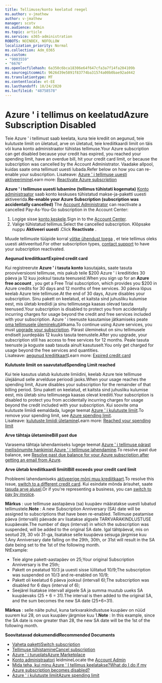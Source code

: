 ```yaml
---
title: Tellimuse/konto keelatud reegel
ms.author: v-jmathew
author: v-jmathew
manager: scotv
ms.audience: Admin
ms.topic: article
ms.service: o365-administration
ROBOTS: NOINDEX, NOFOLLOW
localization_priority: Normal
ms.collection: Adm_O365
ms.custom:
- "9003559"
- "6676"
ms.openlocfilehash: 6a350c6bca18306e64f647cfa3a7f14fa204109b
ms.sourcegitcommit: 9626d39e5891f83774ba31574a00b0bae92ad442
ms.translationtype: MT
ms.contentlocale: et-EE
ms.lasthandoff: 10/24/2020
ms.locfileid: "48758578"
---
```

# <a name="azure-subscription-disabled"></a><span data-ttu-id="a53ac-102">Azure ' i tellimus on keelatud</span><span class="sxs-lookup"><span data-stu-id="a53ac-102">Azure Subscription Disabled</span></span>

<span data-ttu-id="a53ac-103">Teie Azure ' i tellimust saab keelata, kuna teie krediit on aegunud, teie kulutuste limiit on ületatud, arve on ületatud, teie krediitkaardi limiit on täis või kuna konto administraator tühistas tellimuse.</span><span class="sxs-lookup"><span data-stu-id="a53ac-103">Your Azure subscription can get disabled because your credit has expired, you reached your spending limit, have an overdue bill, hit your credit card limit, or because the subscription was cancelled by the Account Administrator.</span></span> <span data-ttu-id="a53ac-104">Vaadake allpool, kuidas saate oma tellimust uuesti lubada.</span><span class="sxs-lookup"><span data-stu-id="a53ac-104">Refer below on how you can re-enable your subscription.</span></span> <span data-ttu-id="a53ac-105">Lisateave: [Azure ' i tellimuse uuesti aktiveerimine](https://docs.microsoft.com/azure/billing/billing-subscription-become-disable?WT.mc_id=Portal-Microsoft_Azure_Support)</span><span class="sxs-lookup"><span data-stu-id="a53ac-105">Learn more: [Reactivate Azure subscription](https://docs.microsoft.com/azure/billing/billing-subscription-become-disable?WT.mc_id=Portal-Microsoft_Azure_Support)</span></span>

<span data-ttu-id="a53ac-106">**Azure ' i tellimuse uuesti lubamine (tellimus tühistati kogemata)** [Konto administraator](https://docs.microsoft.com/azure/billing/billing-subscription-transfer?WT.mc_id=Portal-Microsoft_Azure_Support#whoisaa) saab konto keskuses tühistatud makse-ja-paketti uuesti aktiveerida.</span><span class="sxs-lookup"><span data-stu-id="a53ac-106">**Re-enable your Azure Subscription (subscription was accidentally cancelled)** The [Account Administrator](https://docs.microsoft.com/azure/billing/billing-subscription-transfer?WT.mc_id=Portal-Microsoft_Azure_Support#whoisaa) can reactivate a cancelled Pay-As-You-Go subscription in the Account Center:</span></span>

1. <span data-ttu-id="a53ac-107">Logige sisse [konto keskele](https://account.windowsazure.com/Subscriptions).</span><span class="sxs-lookup"><span data-stu-id="a53ac-107">Sign in to the [Account Center](https://account.windowsazure.com/Subscriptions).</span></span>
2. <span data-ttu-id="a53ac-108">Valige tühistatud tellimus.</span><span class="sxs-lookup"><span data-stu-id="a53ac-108">Select the cancelled subscription.</span></span> <span data-ttu-id="a53ac-109">Klõpsake nuppu **Aktiveeri uuesti** .</span><span class="sxs-lookup"><span data-stu-id="a53ac-109">Click **Reactivate** .</span></span>

<span data-ttu-id="a53ac-110">Muude tellimuste tüüpide korral [võtke ühendust toega](https://portal.azure.com/?#blade/Microsoft_Azure_Support/HelpAndSupportBlade) , et teie tellimus oleks uuesti aktiveeritud.</span><span class="sxs-lookup"><span data-stu-id="a53ac-110">For other subscription types, [contact support](https://portal.azure.com/?#blade/Microsoft_Azure_Support/HelpAndSupportBlade) to have your subscription reactivated.</span></span>

<span data-ttu-id="a53ac-111">**Aegunud krediitkaart**</span><span class="sxs-lookup"><span data-stu-id="a53ac-111">**Expired credit card**</span></span>

<span data-ttu-id="a53ac-112">Kui registreerute **Azure ' i tasuta konto** kasutajaks, saate tasuta prooviversiooni tellimuse, mis pakub teile $200 Azure ' i krediitides 30 päeva ja 12 kuu jooksul tasuta teenuseid.</span><span class="sxs-lookup"><span data-stu-id="a53ac-112">When you sign up for an **Azure free account** , you get a Free Trial subscription, which provides you $200 in Azure credits for 30 days and 12 months of free services.</span></span> <span data-ttu-id="a53ac-113">30 päeva lõpus keelab Azure teie tellimuse.</span><span class="sxs-lookup"><span data-stu-id="a53ac-113">At the end of 30 days, Azure disables your subscription.</span></span> <span data-ttu-id="a53ac-114">Sinu pakett on keelatud, et kaitsta sind juhusliku kulumise eest, mis ületab krediidi ja sinu tellimusega kaasas olevad tasuta teenused.</span><span class="sxs-lookup"><span data-stu-id="a53ac-114">Your subscription is disabled to protect you from accidentally incurring charges for usage beyond the credit and free services included with your subscription.</span></span> <span data-ttu-id="a53ac-115">Azure ' i teenuste kasutamise jätkamiseks peate [oma tellimusele üleminekut](https://docs.microsoft.com/azure/billing/billing-upgrade-azure-subscription?WT.mc_id=Portal-Microsoft_Azure_Support)jätkama.</span><span class="sxs-lookup"><span data-stu-id="a53ac-115">To continue using Azure services, you must [upgrade your subscription](https://docs.microsoft.com/azure/billing/billing-upgrade-azure-subscription?WT.mc_id=Portal-Microsoft_Azure_Support).</span></span> <span data-ttu-id="a53ac-116">Pärast üleminekut on sinu tellimusele endiselt juurdepääs 12 kuuks tasuta teenustele.</span><span class="sxs-lookup"><span data-stu-id="a53ac-116">After you upgrade, your subscription still has access to free services for 12 months.</span></span> <span data-ttu-id="a53ac-117">Peale tasuta teenuste ja koguste saab tasuda ainult kasutuselt.</span><span class="sxs-lookup"><span data-stu-id="a53ac-117">You only get charged for usage beyond the free services and quantities.</span></span>  
<span data-ttu-id="a53ac-118">Lisateave: [aegunud krediitkaart](https://docs.microsoft.com/azure/billing/billing-subscription-become-disable?WT.mc_id=Portal-Microsoft_Azure_Support#your-credit-is-expired)</span><span class="sxs-lookup"><span data-stu-id="a53ac-118">Learn more: [Expired credit card](https://docs.microsoft.com/azure/billing/billing-subscription-become-disable?WT.mc_id=Portal-Microsoft_Azure_Support#your-credit-is-expired)</span></span>

<span data-ttu-id="a53ac-119">**Kulutuste limiit on saavutatud**</span><span class="sxs-lookup"><span data-stu-id="a53ac-119">**Spending Limit reached**</span></span>

<span data-ttu-id="a53ac-120">Kui teie kasutus ulatub kulutuste limiidini, keelab Azure teie tellimuse ülejäänud selle arvelduse perioodi jaoks.</span><span class="sxs-lookup"><span data-stu-id="a53ac-120">When your usage reaches the spending limit, Azure disables your subscription for the remainder of that billing period.</span></span> <span data-ttu-id="a53ac-121">Sinu pakett on keelatud, et kaitsta sind juhusliku kulumise eest, mis ületab sinu tellimusega kaasas olevat krediiti.</span><span class="sxs-lookup"><span data-stu-id="a53ac-121">Your subscription is disabled to protect you from accidentally incurring charges for usage beyond the credit included with your subscription.</span></span> <span data-ttu-id="a53ac-122">Kui soovite oma kulutuste limiidi eemaldada, lugege teemat [Azure ' i kulutuste limiit](https://docs.microsoft.com/azure/cost-management-billing/manage/spending-limit?WT.mc_id=Portal-Microsoft_Azure_Support).</span><span class="sxs-lookup"><span data-stu-id="a53ac-122">To remove your spending limit, see [Azure spending limit](https://docs.microsoft.com/azure/cost-management-billing/manage/spending-limit?WT.mc_id=Portal-Microsoft_Azure_Support).</span></span>  
<span data-ttu-id="a53ac-123">Lisateave: [kulutuste limiidi ületamine](https://docs.microsoft.com/azure/cost-management-billing/manage/subscription-disabled?WT.mc_id=Portal-Microsoft_Azure_Support#you-reached-your-spending-limit)</span><span class="sxs-lookup"><span data-stu-id="a53ac-123">Learn more: [Reached your spending limit](https://docs.microsoft.com/azure/cost-management-billing/manage/subscription-disabled?WT.mc_id=Portal-Microsoft_Azure_Support#you-reached-your-spending-limit)</span></span>

<span data-ttu-id="a53ac-124">**Arve tähtaja ületamine**</span><span class="sxs-lookup"><span data-stu-id="a53ac-124">**Bill past due**</span></span>

<span data-ttu-id="a53ac-125">Varasema tähtaja lahendamiseks lugege teemat [Azure ' i tellimuse pärast meilisõnumite hankimist Azure ' i tellimuse lahendamine](https://docs.microsoft.com/azure/billing/billing-azure-subscription-past-due-balance?WT.mc_id=Portal-Microsoft_Azure_Support).</span><span class="sxs-lookup"><span data-stu-id="a53ac-125">To resolve past due balance, see [Resolve past due balance for your Azure subscription after getting an email from Azure](https://docs.microsoft.com/azure/billing/billing-azure-subscription-past-due-balance?WT.mc_id=Portal-Microsoft_Azure_Support).</span></span>

<span data-ttu-id="a53ac-126">**Arve ületab krediitkaardi limiiti**</span><span class="sxs-lookup"><span data-stu-id="a53ac-126">**Bill exceeds your credit card limit**</span></span>

<span data-ttu-id="a53ac-127">Probleemi lahendamiseks [aktiveerige mõni muu krediitkaart](https://docs.microsoft.com/azure/billing/billing-how-to-change-credit-card?WT.mc_id=Portal-Microsoft_Azure_Support).</span><span class="sxs-lookup"><span data-stu-id="a53ac-127">To resolve this issue, [switch to a different credit card](https://docs.microsoft.com/azure/billing/billing-how-to-change-credit-card?WT.mc_id=Portal-Microsoft_Azure_Support).</span></span> <span data-ttu-id="a53ac-128">Kui esindate mõnda ärisuhet, saate [tasuda arve alusel](https://docs.microsoft.com/azure/billing/billing-how-to-pay-by-invoice?WT.mc_id=Portal-Microsoft_Azure_Support).</span><span class="sxs-lookup"><span data-stu-id="a53ac-128">Or if you're representing a business, you can [switch to pay by invoice](https://docs.microsoft.com/azure/billing/billing-how-to-pay-by-invoice?WT.mc_id=Portal-Microsoft_Azure_Support).</span></span>

<span data-ttu-id="a53ac-129">**Märkus** : uue tellimuse aastapäeva (sa) kuupäev määratakse uuesti lubatud tellimustele.</span><span class="sxs-lookup"><span data-stu-id="a53ac-129">**Note** : A new Subscription Anniversary (SA) date will be assigned to subscriptions that have been re-enabled.</span></span> <span data-ttu-id="a53ac-130">Tellimuse peatamise päeva (intervalli) päevade arv lisatakse algsele TARKVARAKINDLUSTUSE kuupäevale.</span><span class="sxs-lookup"><span data-stu-id="a53ac-130">The number of days (interval) in which the subscription was suspended, will be added to the original SA date.</span></span> <span data-ttu-id="a53ac-131">Igal tähtpäeval, mis on seotud 29, 30 või 31-ga, lisatakse selle kuupäeva seisuga järgmise kuu 1.</span><span class="sxs-lookup"><span data-stu-id="a53ac-131">Any Anniversary date falling on the 29th, 30th, or 31st will result in the SA date being set to the 1st of the following month.</span></span>  
<span data-ttu-id="a53ac-132">Nt</span><span class="sxs-lookup"><span data-stu-id="a53ac-132">Example:</span></span>

- <span data-ttu-id="a53ac-133">Teie algne pakett-aastapäev on 25;</span><span class="sxs-lookup"><span data-stu-id="a53ac-133">Your original Subscription Anniversary is the 25th;</span></span>
- <span data-ttu-id="a53ac-134">Pakett on peatatud 10/3 ja uuesti sisse lülitatud 10/9;</span><span class="sxs-lookup"><span data-stu-id="a53ac-134">The subscription was suspended on 10/3 and re-enabled on 10/9;</span></span>
- <span data-ttu-id="a53ac-135">Pakett oli keelatud 6 päeva jooksul (intervall 6);</span><span class="sxs-lookup"><span data-stu-id="a53ac-135">The subscription was disabled for 6 days (interval of 6);</span></span>
- <span data-ttu-id="a53ac-136">Seejärel lisatakse intervall algsele SA ja summa muutub uueks SA kuupäevaks (25 + 6 = 31).</span><span class="sxs-lookup"><span data-stu-id="a53ac-136">The interval is then added to the original SA, and the sum becomes the new SA date (25+6=31).</span></span> 

<span data-ttu-id="a53ac-137">**Märkus** : selle näite puhul, kuna tarkvarakindlustuse kuupäev on nüüd suurem kui 28, on uus kuupäev järgmise kuu 1.</span><span class="sxs-lookup"><span data-stu-id="a53ac-137">**Note** : In this example, since the SA date is now greater than 28, the new SA date will be the 1st of the following month.</span></span>

<span data-ttu-id="a53ac-138">**Soovitatavad dokumendid**</span><span class="sxs-lookup"><span data-stu-id="a53ac-138">**Recommended Documents**</span></span>

- [<span data-ttu-id="a53ac-139">Vaheta paketti</span><span class="sxs-lookup"><span data-stu-id="a53ac-139">Switch subscription</span></span>](https://docs.microsoft.com/azure/billing/billing-how-to-switch-azure-offer?WT.mc_id=Portal-Microsoft_Azure_Support)  
- [<span data-ttu-id="a53ac-140">Tellimuse tühistamine</span><span class="sxs-lookup"><span data-stu-id="a53ac-140">Cancel subscription</span></span>](https://docs.microsoft.com/azure/billing/billing-how-to-cancel-azure-subscription?WT.mc_id=Portal-Microsoft_Azure_Support)  
- [<span data-ttu-id="a53ac-141">Azure ' i turuplats</span><span class="sxs-lookup"><span data-stu-id="a53ac-141">Azure Marketplace</span></span>](https://azuremarketplace.microsoft.com/marketplace/?source=datamarket)
- <span data-ttu-id="a53ac-142">[Konto administraatori](https://docs.microsoft.com/azure/billing/billing-subscription-transfer?WT.mc_id=Portal-Microsoft_Azure_Support#whoisaa) leidmine</span><span class="sxs-lookup"><span data-stu-id="a53ac-142">Locate the [Account Admin](https://docs.microsoft.com/azure/billing/billing-subscription-transfer?WT.mc_id=Portal-Microsoft_Azure_Support#whoisaa)</span></span>
- [<span data-ttu-id="a53ac-143">Mida teha, kui minu Azure ' I tellimus keelatakse?</span><span class="sxs-lookup"><span data-stu-id="a53ac-143">What do I do if my Azure subscription becomes disabled?</span></span>](https://docs.microsoft.com/azure/billing/billing-subscription-become-disable/?WT.mc_id=Portal-Microsoft_Azure_Support)
- [<span data-ttu-id="a53ac-144">Azure ' i kulutuste limiit</span><span class="sxs-lookup"><span data-stu-id="a53ac-144">Azure spending limit</span></span>](https://docs.microsoft.com/azure/cost-management-billing/manage/spending-limit?WT.mc_id=Portal-Microsoft_Azure_Support)
